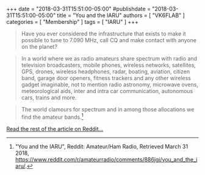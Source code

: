 +++
date = "2018-03-31T15:51:00-05:00"
#publishdate = "2018-03-31T15:51:00-05:00"
title = "You and the IARU"
authors = [ "VK6FLAB" ]
categories = [ "Membership" ]
tags = [ "IARU" ]
+++
>Have you ever considered the infrastructure that exists to make it possible
>to tune to 7.090 MHz, call CQ and make contact with anyone on the planet?

>In a world where we as radio amateurs share spectrum with radio and
>television broadcasters, mobile phones, wireless networks, satellites, GPS,
>drones, wireless headphones, radar, boating, aviation, citizen band, garage
>door openers, fitness trackers and any other wireless gadget imaginable, not
>to mention radio astronomy, microwave ovens, meteorological aids, inter and
>intra car communication, autonomous cars, trains and more.

<!--more-->

>The world clamours for spectrum and in among those allocations we find the
>amateur bands.[^1]

[^1]: "You and the IARU", Reddit: Amateur/Ham Radio, Retrieved March 31 2018, https://www.reddit.com/r/amateurradio/comments/886jgj/you_and_the_iaru/.

<div class="read-more-link">
<span alt="Link" class="genericon genericon-external"></span>
<a href="https://www.reddit.com/r/amateurradio/comments/886jgj/you_and_the_iaru/">Read the rest of the article on Reddit...</a>
</div>
